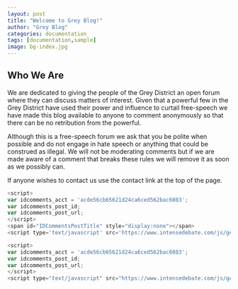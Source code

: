 ```yaml
---
layout: post
title: "Welcome to Grey Blog!"
author: "Grey Blog"
categories: documentation
tags: [documentation,sample]
image: bg-index.jpg
---
```



## Who We Are

We are dedicated to giving the people of the Grey District an open forum where they can discuss matters of interest. Given that a powerful few in the Grey District have used their power and influence to curtail free-speech we have made this blog available to anyone to comment anonymously so that there can be no retribution from the powerful.

Although this is a free-speech forum we ask that you be polite when possible and do not engage in hate speech or anything that could be construed as illegal. We will not be moderating comments but if we are made aware of a comment that breaks these rules we will remove it as soon as we possibly can.

If anyone wishes to contact us use the contact link at the top of the page.

```js client
<script>
var idcomments_acct = 'acde56cb65621d24ca6ced562bac6083';
var idcomments_post_id;
var idcomments_post_url;
</script>
<span id="IDCommentsPostTitle" style="display:none"></span>
<script type='text/javascript' src='https://www.intensedebate.com/js/genericCommentWrapperV2.js'></script>

<script>
var idcomments_acct = 'acde56cb65621d24ca6ced562bac6083';
var idcomments_post_id;
var idcomments_post_url;
</script>
<script type="text/javascript" src="https://www.intensedebate.com/js/genericLinkWrapperV2.js"></script>
```
